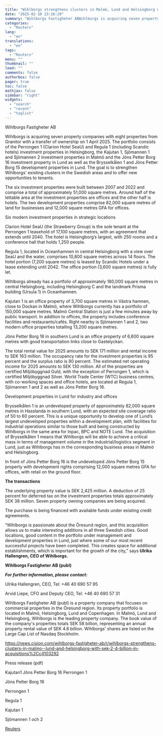 ```yaml
---
title: "Wihlborgs strengthens clusters in Malmö, Lund and Helsingborg with SEK 2.4 billion in acquisitions"
date: "2025-02-10 23:16:29"
summary: "Wihlborgs Fastigheter ABWihlborgs is acquiring seven property companies with eight properties from Granitor with a transfer of ownership on 1 April 2025. The portfolio consists of the Perrongen 1 (Clarion Hotel SeaU) and Regula 1 (including Scandic hotels) investment properties in Helsingborg, the Kajutan 1, Sjömannen 1 and Sjömannen 2..."
categories:
  - "Reuters"
lang:
  - "en"
translations:
  - "en"
tags:
  - "Reuters"
menu: ""
thumbnail: ""
lead: ""
comments: false
authorbox: false
pager: true
toc: false
mathjax: false
sidebar: "right"
widgets:
  - "search"
  - "recent"
  - "taglist"
---
```


Wihlborgs Fastigheter AB

Wihlborgs is acquiring seven property companies with eight properties from Granitor with a transfer of ownership on 1 April 2025. The portfolio consists of the Perrongen 1 (Clarion Hotel SeaU) and Regula 1 (including Scandic hotels) investment properties in Helsingborg, the Kajutan 1, Sjömannen 1 and Sjömannen 2 investment properties in Malmö and the Jöns Petter Borg 16 investment property in Lund as well as the Brysselkålen 1 and Jöns Petter Borg 15 development properties in Lund. The goal is to strengthen Wihlborgs' existing clusters in the Swedish areas and to offer new opportunities to tenants.

The six investment properties were built between 2007 and 2022 and comprise a total of approximately 51,000 square metres. Around half of the lettable area at the investment properties are offices and the other half is hotels. The two development properties comprise 82,000 square metres of land for businesses and 12,000 square metres GFA for offices.

Six modern investment properties in strategic locations

Clarion Hotel SeaU (the Strawberry Group) is the sole tenant at the Perrongen 1 leasehold of 17,100 square metres, with an agreement that extends until 2040. The hotel is Helsingborg’s largest, with 250 rooms and a conference hall that holds 1,250 people.

Regula 1, located in Oceanhamnen in central Helsingborg with a view over SeaU and the water, comprises 10,800 square metres across 14 floors. The hotel portion (7,200 square metres) is leased by Scandic Hotels under a lease extending until 2042. The office portion (3,600 square metres) is fully let.

Wihlborgs already has a portfolio of approximately 180,000 square metres in central Helsingborg, including Helsingborg C and the landmark Prisma building (Ursula 1) in Oceanhamnen.

Kajutan 1 is an office property of 3,700 square metres in Västra hamnen, close to Dockan in Malmö, where Wihlborgs currently has a portfolio of 150,000 square metres. Malmö Central Station is just a few minutes away by public transport. In addition to offices, the property includes conference facilities and restaurants/cafés. Right nearby is Sjömannen 1 and 2, two modern office properties totalling 13,200 square metres.

Jöns Petter Borg 16 in southern Lund is an office property of 6,600 square metres with good transportation links close to Gastelyckan.

The total rental value for 2025 amounts to SEK 171 million and rental income to SEK 163 million. The occupancy rate for the investment properties is 95 percent and the surplus ratio is 80 percent. The estimated net operating income for 2025 amounts to SEK 130 million. All of the properties are certified Miljöbyggnad Guld, with the exception of Perrongen 1, which is certified Miljöbyggnad Silver. World Trade Center (WTC) business centres, with co-working spaces and office hotels, are located at Regula 1, Sjömannen 1 and 2 as well as Jöns Petter Borg 16.

Development properties in Lund for industry and offices

Brysselkålen 1 is an undeveloped property of approximately 82,000 square metres in Hasslanda in southern Lund, with an expected site coverage ratio of 50 to 60 percent. This is a unique opportunity to develop one of Lund’s largest undeveloped properties within a development plan, with facilities for industrial operations similar to those built and being constructed by Wihlborgs in the same area for Inpac, BPC and NOTE Lund. The acquisition of Brysselkålen 1 means that Wihlborgs will be able to achieve a critical mass in terms of management volume in the industrial/logistics segment in Lund, just as Wihlborgs has in the corresponding business areas in Malmö and Helsingborg.

In front of Jöns Petter Borg 16 is the undeveloped Jöns Petter Borg 15 property with development rights comprising 12,000 square metres GFA for offices, with retail on the ground floor.

**The transactions**

The underlying property value is SEK 2,425 million. A deduction of 25 percent for deferred tax on the investment properties totals approximately SEK 38 million. Seven property owning companies are being acquired.

The purchase is being financed with available funds under existing credit agreements.

“Wihlborgs is passionate about the Öresund region, and this acquisition allows us to make interesting additions in all three Swedish cities. Good locations, good content in the portfolio under management and development properties in Lund, just where some of our most recent successful projects have been completed. This creates space for additional establishments, which is important for the growth of the city,” says **Ulrika Hallengren, CEO of Wihlborgs.**

**Wihlborgs Fastigheter AB (publ)**

***For further information, please contact:***

Ulrika Hallengren, CEO, Tel: +46 40 690 57 95

Arvid Liepe, CFO and Deputy CEO, Tel: +46 40 690 57 31

Wihlborgs Fastigheter AB (publ) is a property company that focuses on commercial properties in the Öresund region. Its property portfolio is located in Malmö, Helsingborg, Lund and Copenhagen. In Malmö, Lund and Helsingborg, Wihlborgs is the leading property company. The book value of the company's properties totals SEK 58 billion, representing an annual property rental value of SEK 4.6 billion. Wihlborgs' shares are listed on the Large Cap List of Nasdaq Stockholm.

https://news.cision.com/wihlborgs-fastigheter-ab/r/wihlborgs-strengthens-clusters-in-malmo--lund-and-helsingborg-with-sek-2-4-billion-in-acquisitions%2Cc4103292

Press release (pdf)

Kajutan1 Jöns Petter Borg 16 Perrongen 1

Jöns Petter Borg 16

Perrongen 1

Regula 1

Kajutan 1

Sjömannen 1 och 2

[Reuters](https://www.tradingview.com/news/reuters.com,2025-02-10:newsml_Wkr5YxKPS:0-wihlborgs-strengthens-clusters-in-malm-lund-and-helsingborg-with-sek-2-4-billion-in-acquisitions/)
